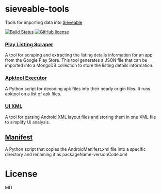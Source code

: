 # sieveable-tools
Tools for importing data into [Sieveable](https://github.com/sikuli/sieveable)

[![Build Status](https://travis-ci.org/sikuli/sieveable-tools.svg?branch=master)](http://travis-ci.org/sikuli/sieveable-tools) [![GitHub license](https://img.shields.io/github/license/mashape/apistatus.svg)](https://github.com/sikuli/sieveable-tools)

### [Play Listing Scraper](Play-Listing-Scraper)
A tool for scraping and extracting the listing details information for an app from the Google Play Store. This tool generates a JSON file that can be imported into a MongoDB collection to store the listing details information.


### [Apktool Executor](Apktool-Executor)
A Python script for decoding apk files into their nearly origin files. It runs apktool on a list of apk files.

### [UI XML](ui-xml)
A tool for parsing Android XML layout files and storing them in one XML file to simplify UI analysis.

## [Manifest](Manifest)
A Python script that copies the AndroidManifest.xml file into a specific directory and renaming it as packageName-versionCode.xml

# License
MIT
